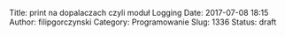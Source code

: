 Title: print na dopalaczach czyli moduł Logging
Date: 2017-07-08 18:15
Author: filipgorczynski
Category: Programowanie
Slug: 1336
Status: draft


